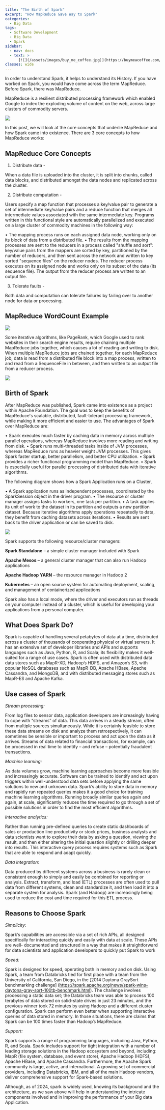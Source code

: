 ```yaml
---
title: "The Birth of Spark"
excerpt: "How MapReduce Gave Way to Spark"
categories:
  - Big Data 
tags:
  - Software Development
  - Big Data
  - Spark
sidebar:
  - nav: docs
  - text: >
      [![](/assets/images/buy_me_coffee.jpg)](https://buymeacoffee.com/softwaremusings){:target="_blank"}
classes: wide
---
```


In order to understand Spark, it helps to understand its History. If you have worked on Spark, you would have come across the term MapReduce. Before Spark, there was MapReduce. 

MapReduce is a resilient distributed processing framework which enabled Google to index the exploding volume of content on the web, across large clusters of commodity servers. 

![](https://github.com/dataasciences/dataasciences.github.io/blob/master/assets/images/map_reduce_1.png?raw=true)

In this post, we will look at the core concepts that underlie MapReduce and how Spark came into existence. There are 3 core concepts to how MapReduce works:

## MapReduce Core Concepts

1. Distribute data - 

When a data file is uploaded into the cluster, it is split into chunks, called data blocks, and distributed amongst the data nodes and replicated across the cluster.

2. Distribute computation - 

Users specify a map function that processes a key/value pair to generate a set of intermediate key/value pairs and a reduce function that merges all intermediate values associated with the same intermediate key. Programs written in this functional style are automatically parallelized and executed on a large cluster of commodity machines in the following way: 

• The mapping process runs on each assigned data node, working only on its block of data from a distributed file. 
• The results from the mapping processes are sent to the reducers in a process called "shuffle and sort": key/value pairs from the mappers are sorted by key, partitioned by the number of reducers, and then sent across the network and written to key sorted "sequence files" on the reducer nodes. The reducer process executes on its assigned node and works only on its subset of the data (its sequence file). The output from the reducer process are written to an output file.

3.  Tolerate faults -

Both data and computation can tolerate failures by failing over to another node for data or processing.

## MapReduce WordCount Example

![](https://github.com/dataasciences/dataasciences.github.io/blob/master/assets/images/map_reduce_2.png?raw=true)

Some iterative algorithms, like PageRank, which Google used to rank websites in their search engine results, require chaining multiple MapReduce jobs together, which causes a lot of reading and writing to disk. When multiple MapReduce jobs are chained together, for each MapReduce job, data is read from a distributed file block into a map process, written to and read from a SequenceFile in between, and then written to an output file from a reducer process.

![](https://github.com/dataasciences/dataasciences.github.io/blob/master/assets/images/map_reduce_3.png?raw=true)

## Birth of Spark

After MapReduce was published, Spark came into existence as a project within Apache Foundation. The goal was to keep the benefits of MapReduce's scalable, distributed, 
fault-tolerant processing framework, while making it more efficient and easier to use. The advantages of Spark over MapReduce are:

• Spark executes much faster by caching data in memory across multiple parallel operations, whereas MapReduce involves more reading and writing from disk.
• Spark runs multi-threaded tasks inside of JVM processes, whereas MapReduce runs as heavier weight JVM processes. This gives Spark faster startup, better parallelism, 
and better CPU utilization. 
• Spark provides a richer functional programming model than MapReduce. 
• Spark is especially useful for parallel processing of distributed data with iterative algorithms.

The following diagram shows how a Spark Application runs on a Cluster,

• A Spark application runs as independent processes, coordinated by the SparkSession object in the driver program.
• The resource or cluster manager assigns tasks to workers, one task per partition. 
• A task applies its unit of work to the dataset in its partition and outputs a new partition dataset. Because iterative algorithms apply operations repeatedly to data, they benefit from caching datasets across iterations.
• Results are sent back to the driver application or can be saved to disk.

![](https://github.com/dataasciences/dataasciences.github.io/blob/master/assets/images/spark_arch.png?raw=true)

Spark supports the following resource/cluster managers:

**Spark Standalone** – a simple cluster manager included with Spark

**Apache Mesos** – a general cluster manager that can also run Hadoop applications

**Apache Hadoop YARN** – the resource manager in Hadoop 2

**Kubernetes** – an open source system for automating deployment, scaling, and management of containerized applications 

Spark also has a local mode, where the driver and executors run as threads on your computer instead of a cluster, which is useful for developing your applications from a 
personal computer.

## What Does Spark Do?

Spark is capable of handling several petabytes of data at a time, distributed across a cluster of thousands of cooperating physical or virtual servers. It has an extensive set of developer libraries and APIs and supports languages such as Java, Python, R, and Scala; its flexibility makes it well-suited for a range of use cases. Spark is often used with distributed data data stores such as MapR-XD, Hadoop’s HDFS, and Amazon’s S3, with popular NoSQL databases such as MapR-DB, Apache HBase, Apache Cassandra, and MongoDB, and with distributed messaging stores such as MapR-ES and Apache Kafka.

## Use cases of Spark

*Stream processing:*

From log files to sensor data, application developers are increasingly having to cope with “streams” of data. This data arrives in a steady stream, often from multiple sources simultaneously. While it is certainly feasible to store these data streams on disk and analyze them retrospectively, it can sometimes be sensible or important to process and act upon the data as it arrives. Streams of data related to financial transactions, for example, can be processed in real time to identify – and refuse – potentially fraudulent transactions.

*Machine learning:*

As data volumes grow, machine learning approaches become more feasible and increasingly accurate. Software can be trained to identify and act upon 
triggers within well-understood data sets before applying the same solutions to new and unknown data. Spark’s ability to store data in memory and rapidly run repeated queries makes it a good choice for training machine learning algorithms. Running broadly similar queries again and again, at scale, significantly reduces the time required to go through a set of possible solutions in order to find the most efficient algorithms.
 
*Interactive analytics:*

Rather than running pre-defined queries to create static dashboards of sales or production line productivity or stock prices, business analysts and data 
scientists want to explore their data by asking a question, viewing the result, and then either altering the initial question slightly or drilling deeper into results. This interactive query process requires systems such as Spark that are able to respond and adapt quickly.

*Data integration:*

Data produced by different systems across a business is rarely clean or consistent enough to simply and easily be combined for reporting or analysis. 
Extract, transform, and load (ETL) processes are often used to pull data from different systems, clean and standardize it, and then load it into a separate system for analysis. Spark (and Hadoop) are increasingly being used to reduce the cost and time required for this ETL process. 

## Reasons to Choose Spark

*Simplicity*: 

Spark’s capabilities are accessible via a set of rich APIs, all designed specifically for interacting quickly and easily with data at scale. These APIs are well-
documented and structured in a way that makes it straightforward for data scientists and application developers to quickly put Spark to work

*Speed:* 

Spark is designed for speed, operating both in memory and on disk. Using Spark, a team from Databricks tied for first place with a team from the University of California, 
San Diego, in the [2014 Daytona GraySort benchmarking challenge] (https://spark.apache.org/news/spark-wins-daytona-gray-sort-100tb-benchmark.html). The challenge involves 
processing a static data set; the Databricks team was able to process 100 terabytes of data stored on solid-state drives in just 23 minutes, and the previous winner took 72 minutes by using Hadoop and a different cluster configuration. Spark can perform even better when supporting interactive queries of data stored in memory. In those situations, there are claims that Spark can be 100 times faster than Hadoop’s MapReduce.

*Support:* 

Spark supports a range of programming languages, including Java, Python, R, and Scala. Spark includes support for tight integration with a number of leading storage 
solutions in the Hadoop ecosystem and beyond, including: MapR (file system, database, and event store), Apache Hadoop (HDFS), Apache HBase, and Apache Cassandra. 
Furthermore, the Apache Spark community is large, active, and international. A growing set of commercial providers, including Databricks, IBM, and all of the main Hadoop 
vendors, deliver comprehensive support for Spark-based solutions. 

Although, as of 2024, spark is widely used, knowing its background and the architecture, as we saw above will help in understanding the intricate components involved and in improving the performance of your Big data Application. 
